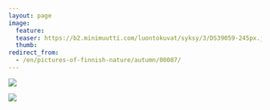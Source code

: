 ```yaml
---
layout: page
image:
  feature:
  teaser: https://b2.minimuutti.com/luontokuvat/syksy/3/DS39059-245px.jpg
  thumb:
redirect_from:
  - /en/pictures-of-finnish-nature/autumn/00087/
---
```


![](https://b2.minimuutti.com/luontokuvat/syksy/3/DS39059-800px.jpg)

![](https://b2.minimuutti.com/luontokuvat/syksy/3/DS39057-800px.jpg)